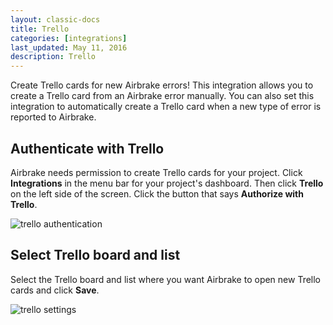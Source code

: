 ```yaml
---
layout: classic-docs
title: Trello
categories: [integrations]
last_updated: May 11, 2016
description: Trello
---
```


Create Trello cards for new Airbrake errors!
This integration allows you to create a Trello card from an Airbrake error manually.
You can also set this integration to automatically create a Trello card when a new type of error is reported to Airbrake.

## Authenticate with Trello
Airbrake needs permission to create Trello cards for your project.
Click **Integrations** in the menu bar for your project's dashboard. Then click **Trello**
on the left side of the screen. Click the button that says **Authorize with Trello**.

![trello authentication](/docs/assets/img/docs/integrations/trello_auth.png)

## Select Trello board and list
Select the Trello board and list where you want Airbrake to open new Trello cards and click **Save**.

![trello settings](/docs/assets/img/docs/integrations/trello_settings.png)
